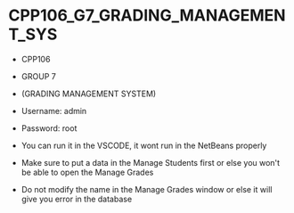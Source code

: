 # CPP106_G7_GRADING_MANAGEMENT_SYS

- CPP106
- GROUP 7
- (GRADING MANAGEMENT SYSTEM)

- Username: admin
- Password: root

- You can run it in the VSCODE, it wont run in the NetBeans properly
- Make sure to put a data in the Manage Students first or else you won't be able to open the Manage Grades
- Do not modify the name in the Manage Grades window or else it will give you error in the database
